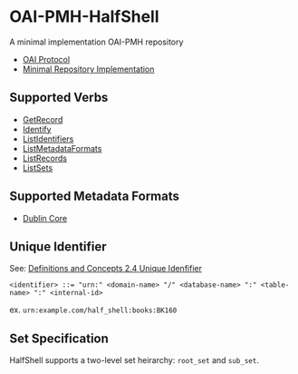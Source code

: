 # OAI-PMH-HalfShell

A minimal implementation OAI-PMH repository

* [OAI Protocol](http://www.openarchives.org/OAI/openarchivesprotocol.html)
* [Minimal Repository Implementation](http://www.openarchives.org/OAI/2.0/guidelines-repository.htm#MinimalImplementation)

## Supported Verbs

* [GetRecord](http://www.openarchives.org/OAI/openarchivesprotocol.html#GetRecord)
* [Identify](http://www.openarchives.org/OAI/openarchivesprotocol.html#Identify)
* [ListIdentifiers](http://www.openarchives.org/OAI/openarchivesprotocol.html#ListIdentifiers)
* [ListMetadataFormats](http://www.openarchives.org/OAI/openarchivesprotocol.html#ListMetadataFormats)
* [ListRecords](http://www.openarchives.org/OAI/openarchivesprotocol.html#ListRecords)
* [ListSets](http://www.openarchives.org/OAI/openarchivesprotocol.html#ListSets)

## Supported Metadata Formats

* [Dublin Core](http://www.openarchives.org/OAI/openarchivesprotocol.html#dublincore)

## Unique Identifier

See: [Definitions and Concepts 2.4 Unique Idenfifier](http://www.openarchives.org/OAI/openarchivesprotocol.html#UniqueIdentifier)

`<identifier> ::= "urn:" <domain-name> "/" <database-name> ":" <table-name> ":" <internal-id>`

ex. `urn:example.com/half_shell:books:BK160`

## Set Specification

HalfShell supports a two-level set heirarchy: `root_set` and `sub_set`.
